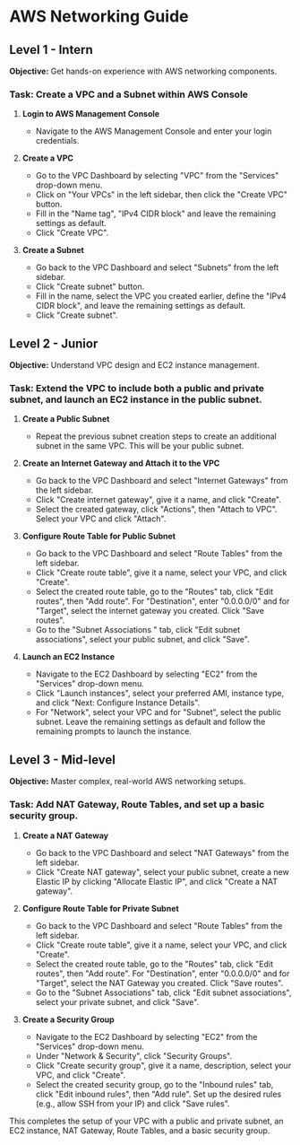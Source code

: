 # AWS Networking Guide

## Level 1 - Intern
**Objective:** Get hands-on experience with AWS networking components.

### Task: Create a VPC and a Subnet within AWS Console

1. **Login to AWS Management Console**
    - Navigate to the AWS Management Console and enter your login credentials.

2. **Create a VPC**
    - Go to the VPC Dashboard by selecting "VPC" from the "Services" drop-down menu.
    - Click on "Your VPCs" in the left sidebar, then click the "Create VPC" button.
    - Fill in the "Name tag", "IPv4 CIDR block" and leave the remaining settings as default.
    - Click "Create VPC".

3. **Create a Subnet**
    - Go back to the VPC Dashboard and select "Subnets" from the left sidebar.
    - Click "Create subnet" button. 
    - Fill in the name, select the VPC you created earlier, define the "IPv4 CIDR block", and leave the remaining settings as default.
    - Click "Create subnet".

## Level 2 - Junior
**Objective:** Understand VPC design and EC2 instance management.

### Task: Extend the VPC to include both a public and private subnet, and launch an EC2 instance in the public subnet.

1. **Create a Public Subnet**
    - Repeat the previous subnet creation steps to create an additional subnet in the same VPC. This will be your public subnet.

2. **Create an Internet Gateway and Attach it to the VPC**
    - Go back to the VPC Dashboard and select "Internet Gateways" from the left sidebar.
    - Click "Create internet gateway", give it a name, and click "Create".
    - Select the created gateway, click "Actions", then "Attach to VPC". Select your VPC and click "Attach".

3. **Configure Route Table for Public Subnet**
    - Go back to the VPC Dashboard and select "Route Tables" from the left sidebar.
    - Click "Create route table", give it a name, select your VPC, and click "Create".
    - Select the created route table, go to the "Routes" tab, click "Edit routes", then "Add route". For "Destination", enter "0.0.0.0/0" and for "Target", select the internet gateway you created. Click "Save routes".
    - Go to the "Subnet Associations " tab, click "Edit subnet associations", select your public subnet, and click "Save".

4. **Launch an EC2 Instance**
    - Navigate to the EC2 Dashboard by selecting "EC2" from the "Services" drop-down menu.
    - Click "Launch instances", select your preferred AMI, instance type, and click "Next: Configure Instance Details".
    - For "Network", select your VPC and for "Subnet", select the public subnet. Leave the remaining settings as default and follow the remaining prompts to launch the instance.

## Level 3 - Mid-level
**Objective:** Master complex, real-world AWS networking setups.

### Task: Add NAT Gateway, Route Tables, and set up a basic security group.

1. **Create a NAT Gateway**
    - Go back to the VPC Dashboard and select "NAT Gateways" from the left sidebar.
    - Click "Create NAT gateway", select your public subnet, create a new Elastic IP by clicking "Allocate Elastic IP", and click "Create a NAT gateway".

2. **Configure Route Table for Private Subnet**
    - Go back to the VPC Dashboard and select "Route Tables" from the left sidebar.
    - Click "Create route table", give it a name, select your VPC, and click "Create".
    - Select the created route table, go to the "Routes" tab, click "Edit routes", then "Add route". For "Destination", enter "0.0.0.0/0" and for "Target", select the NAT Gateway you created. Click "Save routes".
    - Go to the "Subnet Associations" tab, click "Edit subnet associations", select your private subnet, and click "Save".

3. **Create a Security Group**
    - Navigate to the EC2 Dashboard by selecting "EC2" from the "Services" drop-down menu.
    - Under "Network & Security", click "Security Groups".
    - Click "Create security group", give it a name, description, select your VPC, and click "Create".
    - Select the created security group, go to the "Inbound rules" tab, click "Edit inbound rules", then "Add rule". Set up the desired rules (e.g., allow SSH from your IP) and click "Save rules".

This completes the setup of your VPC with a public and private subnet, an EC2 instance, NAT Gateway, Route Tables, and a basic security group.
